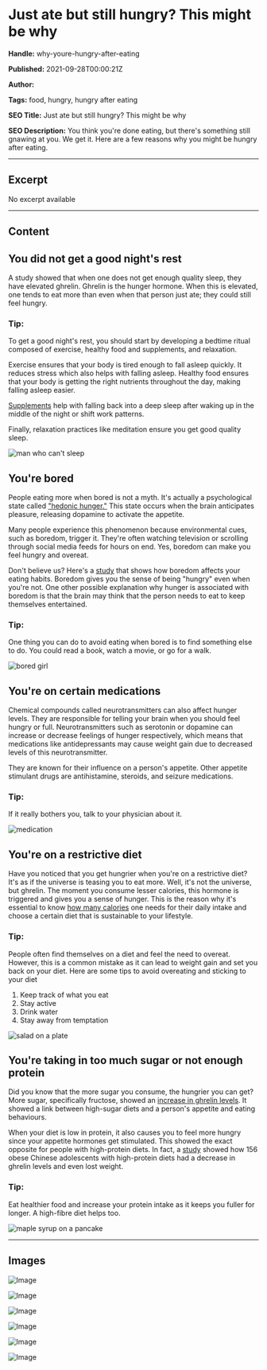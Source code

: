 # Just ate but still hungry? This might be why

**Handle:** why-youre-hungry-after-eating

**Published:** 2021-09-28T00:00:21Z

**Author:**  

**Tags:** food, hungry, hungry after eating

**SEO Title:** Just ate but still hungry? This might be why

**SEO Description:** You think you're done eating, but there's something still gnawing at you. We get it. Here are a few reasons why you might be hungry after eating.

---

## Excerpt

No excerpt available

---

## Content

## You did not get a good night's rest

A study showed that when one does not get enough quality sleep, they have elevated ghrelin. Ghrelin is the hunger hormone. When this is elevated, one tends to eat more than even when that person just ate; they could still feel hungry.

### Tip:

To get a good night's rest, you should start by developing a bedtime ritual composed of exercise, healthy food and supplements, and relaxation.

Exercise ensures that your body is tired enough to fall asleep quickly. It reduces stress which also helps with falling asleep. Healthy food ensures that your body is getting the right nutrients throughout the day, making falling asleep easier.

[Supplements](https://www.vpa.com.au/products/gaba-powder) help with falling back into a deep sleep after waking up in the middle of the night or shift work patterns.

Finally, relaxation practices like meditation ensure you get good quality sleep.

![man who can't sleep](https://i.shgcdn.com/9a9ec56f-867e-4995-bc74-8f30f9a9267a/-/format/auto/-/preview/3000x3000/-/quality/lighter/)

## You're bored

People eating more when bored is not a myth. It's actually a psychological state called ["hedonic hunger."](https://www.ncbi.nlm.nih.gov/pmc/articles/PMC6009994/#:~:text=The%20term%20'hedonic%20hunger'%20refers,of%20this%20construct%20in%202009.) This state occurs when the brain anticipates pleasure, releasing dopamine to activate the appetite.

Many people experience this phenomenon because environmental cues, such as boredom, trigger it. They're often watching television or scrolling through social media feeds for hours on end. Yes, boredom can make you feel hungry and overeat.

Don't believe us? Here's a [study](https://www.sciencedirect.com/science/article/abs/pii/S0195666314005200) that shows how boredom affects your eating habits. Boredom gives you the sense of being "hungry" even when you're not. One other possible explanation why hunger is associated with boredom is that the brain may think that the person needs to eat to keep themselves entertained.

### Tip:

One thing you can do to avoid eating when bored is to find something else to do. You could read a book, watch a movie, or go for a walk.

![bored girl](https://i.shgcdn.com/44c5c9f2-0ba4-43e3-ba38-a5de6cca244f/-/format/auto/-/preview/3000x3000/-/quality/lighter/)

## You're on certain medications

Chemical compounds called neurotransmitters can also affect hunger levels. They are responsible for telling your brain when you should feel hungry or full. Neurotransmitters such as serotonin or dopamine can increase or decrease feelings of hunger respectively, which means that medications like antidepressants may cause weight gain due to decreased levels of this neurotransmitter.

They are known for their influence on a person's appetite. Other appetite stimulant drugs are antihistamine, steroids, and seizure medications.

### Tip:

If it really bothers you, talk to your physician about it.

![medication](https://i.shgcdn.com/ca178911-2906-4ceb-8dde-66d5b57ce1bf/-/format/auto/-/preview/3000x3000/-/quality/lighter/)

## You're on a restrictive diet

Have you noticed that you get hungrier when you're on a restrictive diet? It's as if the universe is teasing you to eat more. Well, it's not the universe, but ghrelin. The moment you consume lesser calories, this hormone is triggered and gives you a sense of hunger. This is the reason why it's essential to know [how many calories](https://www.medicalnewstoday.com/articles/245588#recommended-intake) one needs for their daily intake and choose a certain diet that is sustainable to your lifestyle.

### Tip:

People often find themselves on a diet and feel the need to overeat. However, this is a common mistake as it can lead to weight gain and set you back on your diet. Here are some tips to avoid overeating and sticking to your diet

1) Keep track of what you eat
2) Stay active
3) Drink water
4) Stay away from temptation

![salad on a plate](https://i.shgcdn.com/ba1c9cbb-a681-43ae-8c8a-e7315e4b2034/-/format/auto/-/preview/3000x3000/-/quality/lighter/)

## You're taking in too much sugar or not enough protein

Did you know that the more sugar you consume, the hungrier you can get? More sugar, specifically fructose, showed an [increase in ghrelin levels](https://www.frontiersin.org/articles/10.3389/fnut.2015.00005/full). It showed a link between high-sugar diets and a person's appetite and eating behaviours.

When your diet is low in protein, it also causes you to feel more hungry since your appetite hormones get stimulated. This showed the exact opposite for people with high-protein diets. In fact, a [study](https://www.karger.com/Article/abstract/362168) showed how 156 obese Chinese adolescents with high-protein diets had a decrease in ghrelin levels and even lost weight.

### Tip:

Eat healthier food and increase your protein intake as it keeps you fuller for longer. A high-fibre diet helps too.

![maple syrup on a pancake](https://i.shgcdn.com/b553c3a6-231a-475e-9b10-ae7b10f16ccd/-/format/auto/-/preview/3000x3000/-/quality/lighter/)

---

## Images

![Image](undefined)

![Image](undefined)

![Image](undefined)

![Image](undefined)

![Image](undefined)

![Image](undefined)

